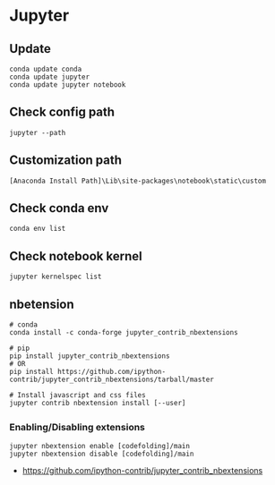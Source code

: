 # Jupyter

## Update
```
conda update conda
conda update jupyter
conda update jupyter notebook
```

## Check config path
```
jupyter --path
```

## Customization path
```
[Anaconda Install Path]\Lib\site-packages\notebook\static\custom
```

## Check conda env
```
conda env list
```

## Check notebook kernel
```
jupyter kernelspec list
```

## nbetension
```
# conda
conda install -c conda-forge jupyter_contrib_nbextensions

# pip
pip install jupyter_contrib_nbextensions
# OR
pip install https://github.com/ipython-contrib/jupyter_contrib_nbextensions/tarball/master

# Install javascript and css files
jupyter contrib nbextension install [--user]
```
### Enabling/Disabling extensions　
```
jupyter nbextension enable [codefolding]/main
jupyter nbextension disable [codefolding]/main
```
* https://github.com/ipython-contrib/jupyter_contrib_nbextensions